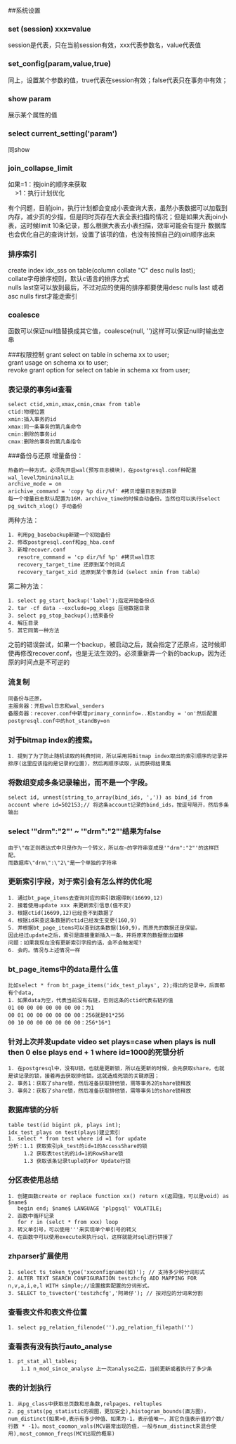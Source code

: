 ##系统设置
### set (session) xxx=value
session是代表，只在当前session有效，xxx代表参数名，value代表值
### set_config(param,value,true)
同上，设置某个参数的值，true代表在session有效；false代表只在事务中有效；
### show param
展示某个属性的值
### select current_setting('param')
同show

### join\_collapse_limit
如果=1：按join的顺序来获取<br/>&nbsp;&nbsp;&nbsp;&nbsp;\>1：执行计划优化

有个问题，目前join，执行计划都会变成小表查询大表，虽然小表数据可以加载到内存，减少页的少描，但是同时页存在大表全表扫描的情况；但是如果大表join小表，这时候limit 10条记录，那么根据大表去小表扫描，效率可能会有提升
数据库也会优化自己的查询计划，设置了该项的值，也没有按照自己的join顺序出来

### 排序索引
create index idx_sss on table(column collate "C" desc nulls last);
<br/>collate字母排序规则，默认c语言的排序方式
<br/>nulls last空可以放到最后，不过对应的使用的排序都要使用desc nulls last 或者 asc nulls first才能走索引

### coalesce
函数可以保证null值替换成其它值，coalesce(null, '')这样可以保证null时输出空串

###权限控制
grant select on table in schema xx to user;
<br/>grant usage on schema xx to user;
<br/>revoke grant option for select on table in schema xx from user;

### 表记录的事务id查看
    select ctid,xmin,xmax,cmin,cmax from table
    ctid:物理位置
    xmin:插入事务的id
    xmax:同一条事务的第几条命令
    cmin:删除的事务id
    cmax:删除的事务的第几条指令


###备份与还原
增量备份：

    热备的一种方式。必须先开启wal(预写日志模块)，在postgresql.conf种配置
    wal_level为mininal以上
    archive_mode = on
    arichive_command = 'copy %p dir/%f' #拷贝增量日志到该目录
    每一个增量日志默认配置为16M，archive_time的时候自动备份。当然也可以执行select pg_switch_xlog() 手动备份
    

两种方法：

    1. 利用pg_basebackup新建一个初始备份
    2. 修改postgresql.conf和pg_hba.conf
    3. 新增recover.conf
       resotre_command = 'cp dir/%f %p' #拷贝wal日志
       recovery_target_time 还原到某个时间点
       recovery_target_xid 还原到某个事务id（select xmin from table）
第二种方法：

    1. select pg_start_backup('label');指定开始备份点
    2. tar -cf data --exclude=pg_xlogs 压缩数据目录
    3. select pg_stop_backup();结束备份
    4. 解压目录
    5. 其它同第一种方法

之前的错误尝试，如果一个backup，被启动之后，就会指定了还原点，这时候即使再修改recover.conf，也是无法生效的。必须重新弄一个新的backup，因为还原的时间点是不可逆的

### 流复制
    同备份与还原，
    主服务器：开启wal日志和wal_senders
    备服务器：recover.conf中新增primary_conninfo=..和standby = 'on'然后配置postgresql.conf中的hot_standBy=on

### 对于bitmap index的搜索。
    1. 提到了为了防止随机读取的耗费时间，所以采用将Bitmap index取出的索引顺序的记录并排序(这里应该指的是记录的位置)，然后再顺序读取，从而获得结果集

### 将数组变成多条记录输出，而不是一个字段。
    select id, unnest(string_to_array(bind_ids, ',')) as bind_id from account where id=502153;// 将这条account记录的bind_ids，按逗号隔开，然后多条输出

### select '\"drm\":\"2\"' ~ '\"drm\":\"2\"'结果为false
    由于\"在正则表达式中只是作为一个转义，所以在~的字符串变成是'"drm":"2"'的这样匹配。
    而数据库\"drm\":\"2\"是一个单独的字符串

### 更新索引字段，对于索引会有怎么样的优化呢
    1. 通过bt_page_items去查询对应的索引数据得到(16699,12)
    2. 接着使用update xxx 来更新索引信息(值不变)
    3. 根据ctid(16699,12)已经查不到数据了
    4. 根据id来查这条数据的ctid已经发生变更(160,9)
    5. 并根据bt_page_items可以查到这条数据(160,9)，而原先的数据还是保留。
    因此经过update之后，索引是直接重新插入一条，并将原来的数据做出偏移
    问题：如果我现在没有更新索引字段的话，会不会触发呢?
    6. 会的。情况与上述情况一样
### bt_page_items中的data是什么值
    比如select * from bt_page_items('idx_test_plays', 2);得出的记录中，后面都有个data,
    1. 如果data为空，代表当前没有右链，否则这条的ctid代表右链的值
    01 00 00 00 00 00 00 00：为1
    00 01 00 00 00 00 00 00：256就是01*256
    00 10 00 00 00 00 00 00：256*16*1
### 针对上次并发update video set plays=case when plays is null then 0 else plays end + 1 where id=1000的死锁分析
    1. 在postgresql中，没有U锁，也就是更新锁，所以在更新的时候，会先获取share，也就是读记录的锁，接着再去获取排他锁。这就造成死锁的关键原因；
    2. 事务1：获取了share锁，然后准备获取排他锁，需等事务2的share锁释放
    3. 事务2：获取了share锁，然后准备获取排他锁，需等事务1的share锁释放
### 数据库锁的分析
    table test(id bigint pk, plays int);
    idx_test_plays on test(plays)建立索引
    1. select * from test where id =1 for update
    分析：1.1 获取索引pk_test的id=1的AccessShare的锁
         1.2 获取表test的的id=1的RowShare锁
         1.3 获取该条记录tuple的For Update行锁

### 分区表使用总结
    1. 创建函数create or replace function xx() return x(返回值，可以是void) as $name$
       begin end; $name$ LANGUAGE 'plpgsql' VOLATILE;
    2. 函数中循环记录
       for r in (selct * from xxx) loop
    3. 转义单引号，可以使用'''来实现单个单引号的转义
    4. 在函数中可以使用execute来执行sql，这样就能对sql进行拼接了

### zhparser扩展使用
    1. select ts_token_type('xxconfigname(如)'); // 支持多少种分词形式
    2. ALTER TEXT SEARCH CONFIGURATION testzhcfg ADD MAPPING FOR n,v,a,i,e,l WITH simple;//设置搜索配置的分词形式。
    3. SELECT to_tsvector('testzhcfg','阿弟仔'); // 按对应的分词来分割


### 查看表文件和表文件位置
	1. select pg_relation_filenode(''),pg_relation_filepath('')

### 查看表有没有执行auto_analyse
	1. pt_stat_all_tables;
		1.1 n_mod_since_analyse 上一次analyse之后，当前更新或者执行了多少条

### 表的计划执行
	1. 从pg_class中获取总页数和总条数,relpages、reltuples
	2. pg_stats(pg_statistic的视图，更加安全),histogram_bounds(直方图)，num_distinct(如果>0,表示有多少种值、如果为-1，表示值唯一，其它负值表示值的个数/行数 * -1)。most_coomon_vals(MCV最常出现的值，一般与num_distinct来混合使用),most_common_freqs(MCV出现的概率)